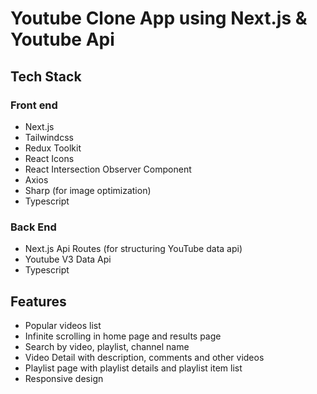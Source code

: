 # Youtube Clone App using Next.js & Youtube Api

## Tech Stack

### Front end
- Next.js
- Tailwindcss
- Redux Toolkit
- React Icons
- React Intersection Observer Component
- Axios
- Sharp (for image optimization)
- Typescript

### Back End
- Next.js Api Routes (for structuring YouTube data api)
- Youtube V3 Data Api
- Typescript

## Features
- Popular videos list
- Infinite scrolling in home page and results page 
- Search by video, playlist, channel name
- Video Detail with description, comments and other videos
- Playlist page with playlist details and playlist item list
- Responsive design